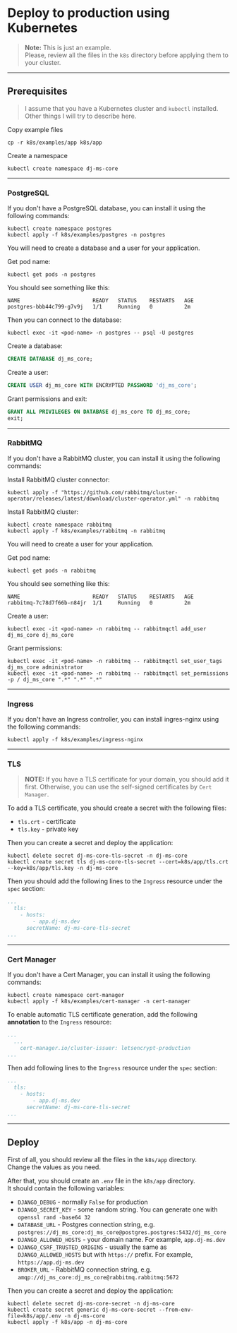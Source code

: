 # Deploy to production using Kubernetes
  
> **Note:** This is just an example.  
> Please, review all the files in the `k8s` directory before applying them to your cluster.
  
  
---
## Prerequisites
  
> I assume that you have a Kubernetes cluster and `kubectl` installed.  
> Other things I will try to describe here.
  
Copy example files  
  
```shell
cp -r k8s/examples/app k8s/app
```
  
Create a namespace  
  
```shell
kubectl create namespace dj-ms-core
```
  
  
---
### PostgreSQL
  
If you don't have a PostgreSQL database, you can install it using the following commands:  
  
```shell
kubectl create namespace postgres
kubectl apply -f k8s/examples/postgres -n postgres
```

You will need to create a database and a user for your application.  
  
Get pod name:  
  
```shell
kubectl get pods -n postgres
```

You should see something like this:  
  
```shell
NAME                       READY   STATUS    RESTARTS   AGE
postgres-bbb44c799-g7v9j   1/1     Running   0          2m
```

Then you can connect to the database:  
  
```shell
kubectl exec -it <pod-name> -n postgres -- psql -U postgres
```
  
Create a database:  
  
```sql
CREATE DATABASE dj_ms_core;
```
  
Create a user:  
  
```sql
CREATE USER dj_ms_core WITH ENCRYPTED PASSWORD 'dj_ms_core';
```
  
Grant permissions and exit:  
  
```sql
GRANT ALL PRIVILEGES ON DATABASE dj_ms_core TO dj_ms_core;
exit;
```
  
  
---
### RabbitMQ
  
If you don't have a RabbitMQ cluster, you can install it using the following commands:  
  
Install RabbitMQ cluster connector:  
  
```shell
kubectl apply -f "https://github.com/rabbitmq/cluster-operator/releases/latest/download/cluster-operator.yml" -n rabbitmq
```
  
Install RabbitMQ cluster:
  
```shell
kubectl create namespace rabbitmq
kubectl apply -f k8s/examples/rabbitmq -n rabbitmq
```
  
You will need to create a user for your application.
  
Get pod name:  
  
```shell
kubectl get pods -n rabbitmq
```
  
You should see something like this:  
  
```shell
NAME                       READY   STATUS    RESTARTS   AGE
rabbitmq-7c78d7f66b-n84jr  1/1     Running   0          2m
```
  
Create a user:  
  
```shell
kubectl exec -it <pod-name> -n rabbitmq -- rabbitmqctl add_user dj_ms_core dj_ms_core
```
  
Grant permissions:  
  
```shell
kubectl exec -it <pod-name> -n rabbitmq -- rabbitmqctl set_user_tags dj_ms_core administrator
kubectl exec -it <pod-name> -n rabbitmq -- rabbitmqctl set_permissions -p / dj_ms_core ".*" ".*" ".*"
```
  
  
---
### Ingress
  
If you don't have an Ingress controller, you can install ingres-nginx using the following commands:  
  
```shell
kubectl apply -f k8s/examples/ingress-nginx
```
  
  
---
### TLS
  
> **NOTE:** If you have a TLS certificate for your domain, you should add it first. 
> Otherwise, you can use the self-signed certificates by `Cert Manager`.
  
To add a TLS certificate, you should create a secret with the following files:  
  - `tls.crt` - certificate
  - `tls.key` - private key
  
Then you can create a secret and deploy the application:  
  
```shell
kubectl delete secret dj-ms-core-tls-secret -n dj-ms-core
kubectl create secret tls dj-ms-core-tls-secret --cert=k8s/app/tls.crt --key=k8s/app/tls.key -n dj-ms-core
```
  
Then you should add the following lines to the `Ingress` resource under the `spec` section:  
  
```yaml
...
  tls:
    - hosts:
        - app.dj-ms.dev
      secretName: dj-ms-core-tls-secret
...
```
  
  
---
### Cert Manager
  
If you don't have a Cert Manager, you can install it using the following commands:  
  
```shell
kubectl create namespace cert-manager
kubectl apply -f k8s/examples/cert-manager -n cert-manager
```
  
To enable automatic TLS certificate generation, add the following **annotation** to the `Ingress` resource:  
  
```yaml
...
  ...
    cert-manager.io/cluster-issuer: letsencrypt-production
...
```
  
Then add following lines to the `Ingress` resource under the `spec` section:  
  
```yaml
...
  tls:
    - hosts:
        - app.dj-ms.dev
      secretName: dj-ms-core-tls-secret
...
```
  
  
---
## Deploy
  
First of all, you should review all the files in the `k8s/app` directory.  
Change the values as you need.  
  
After that, you should create an `.env` file in the `k8s/app` directory.  
It should contain the following variables:  
  - `DJANGO_DEBUG` - normally `False` for production
  - `DJANGO_SECRET_KEY` - some random string. You can generate one with `openssl rand -base64 32`
  - `DATABASE_URL` - Postgres connection string, e.g. `postgres://dj_ms_core:dj_ms_core@postgres.postgres:5432/dj_ms_core`
  - `DJANGO_ALLOWED_HOSTS` - your domain name. For example, `app.dj-ms.dev`
  - `DJANGO_CSRF_TRUSTED_ORIGINS` - usually the same as `DJANGO_ALLOWED_HOSTS` but with `https://` prefix. For example, `https://app.dj-ms.dev`
  - `BROKER_URL` - RabbitMQ connection string, e.g. `amqp://dj_ms_core:dj_ms_core@rabbitmq.rabbitmq:5672`
  
Then you can create a secret and deploy the application:  
  
```shell
kubectl delete secret dj-ms-core-secret -n dj-ms-core
kubectl create secret generic dj-ms-core-secret --from-env-file=k8s/app/.env -n dj-ms-core
kubectl apply -f k8s/app -n dj-ms-core
```
  
  